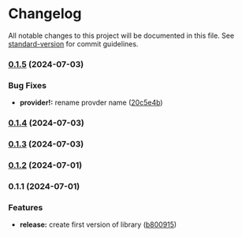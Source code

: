 # Changelog

All notable changes to this project will be documented in this file. See [standard-version](https://github.com/conventional-changelog/standard-version) for commit guidelines.

### [0.1.5](https://github.com/Isqanderm/nexus-ioc-react-adapter/compare/v0.1.4...v0.1.5) (2024-07-03)


### Bug Fixes

* **provider!:** rename provder name ([20c5e4b](https://github.com/Isqanderm/nexus-ioc-react-adapter/commit/20c5e4b309480d16c7d888749d0c4ee2a102673c))

### [0.1.4](https://github.com/Isqanderm/nexus-ioc-react-adapter/compare/v0.1.3...v0.1.4) (2024-07-03)

### [0.1.3](https://github.com/Isqanderm/nexus-ioc-react-adapter/compare/v0.1.2...v0.1.3) (2024-07-03)

### [0.1.2](https://github.com/Isqanderm/nexus-ioc-react-adapter/compare/v0.1.1...v0.1.2) (2024-07-01)

### 0.1.1 (2024-07-01)


### Features

* **release:** create first version of library ([b800915](https://github.com/Isqanderm/nexus-ioc-react-adapter/commit/b8009153ebb2b7215ffc2bbc3fef2334d7261d38))
